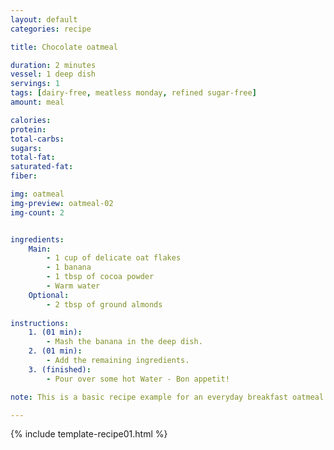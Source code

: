 ```yaml
---
layout: default
categories: recipe

title: Chocolate oatmeal

duration: 2 minutes
vessel: 1 deep dish
servings: 1
tags: [dairy-free, meatless monday, refined sugar-free]
amount: meal

calories: 
protein: 
total-carbs: 
sugars: 
total-fat:
saturated-fat: 
fiber: 

img: oatmeal
img-preview: oatmeal-02
img-count: 2


ingredients:
    Main:
        - 1 cup of delicate oat flakes
        - 1 banana
        - 1 tbsp of cocoa powder
        - Warm water
    Optional:
        - 2 tbsp of ground almonds
  
instructions:
    1. (01 min): 
        - Mash the banana in the deep dish.
    2. (01 min): 
        - Add the remaining ingredients.
    3. (finished): 
        - Pour over some hot Water - Bon appetit!

note: This is a basic recipe example for an everyday breakfast oatmeal. The banana provides a naturally slight sweetness and the almonds valuable fats and proteins. The cocoa supplements with intense flavor and superfood character. Try using grated coconut instead of ground almonds or cinnamon instead of cocoa powder.

---
```

<!--more-->

{% include template-recipe01.html %}

